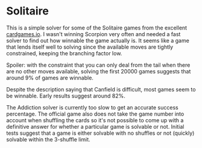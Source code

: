 # Solitaire

This is a simple solver for some of the Solitaire games from the excellent [cardgames.io](https://cardgames.io). 
I wasn't winning Scorpion very often and needed a fast solver to find out how winnable the game actually is.
It seems like a game that lends itself well to solving since the available moves are tightly constrained, keeping the branching
factor low. 

Spoiler: with the constraint that you can only deal from the tail when there are no other moves available, solving the first 20000 games
suggests that around 9% of games are winnable.

Despite the description saying that Canfield is difficult, most games seem to be winnable. Early results suggest around 82%.

The Addiction solver is currently too slow to get an accurate success percentage. The official game also does not
take the game number into account when shuffling the cards so it's not possible to come up with a definitive answer
for whether a particular game is solvable or not. Initial tests suggest that a game is either solvable with no shuffles
or not (quickly) solvable within the 3-shuffle limit.
